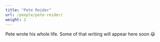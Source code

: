 ```yaml
---
title: "Pete Reider"
url: /people/pete-reider/
weight: 2
---
```


Pete wrote his whole life. Some of that writing will appear here soon 😃
